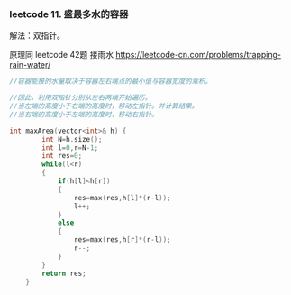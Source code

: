 ### leetcode 11. 盛最多水的容器

解法：双指针。

原理同 leetcode 42题 接雨水 https://leetcode-cn.com/problems/trapping-rain-water/

```cpp
//容器能接的水量取决于容器左右端点的最小值与容器宽度的乘积。

//因此，利用双指针分别从左右两端开始遍历。
//当左端的高度小于右端的高度时，移动左指针。并计算结果。
//当右端的高度小于左端的高度时，移动右指针。
```

```cpp
int maxArea(vector<int>& h) {
        int N=h.size();
        int l=0,r=N-1;
        int res=0;
        while(l<r)
        {
            if(h[l]<h[r])
            {
                res=max(res,h[l]*(r-l));
                l++;
            }
            else
            {
                res=max(res,h[r]*(r-l));
                r--;
            }
        }
        return res;
    }
```

